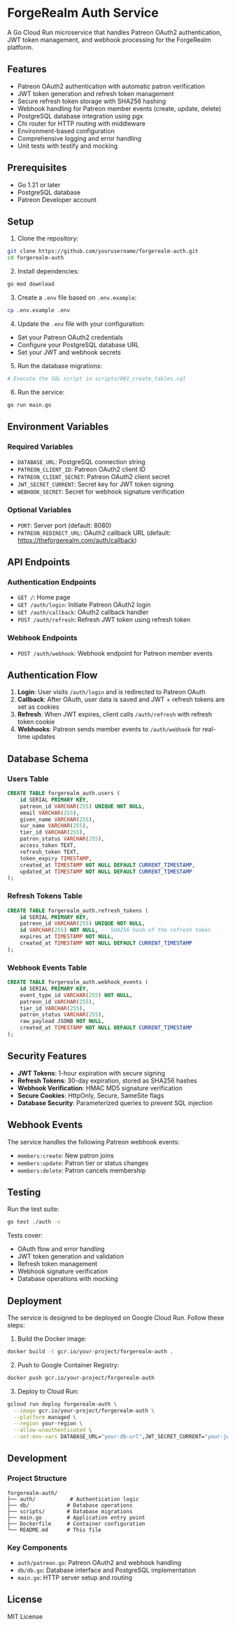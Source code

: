 # ForgeRealm Auth Service

A Go Cloud Run microservice that handles Patreon OAuth2 authentication, JWT token management, and webhook processing for the ForgeRealm platform.

## Features

- Patreon OAuth2 authentication with automatic patron verification
- JWT token generation and refresh token management
- Secure refresh token storage with SHA256 hashing
- Webhook handling for Patreon member events (create, update, delete)
- PostgreSQL database integration using pgx
- Chi router for HTTP routing with middleware
- Environment-based configuration
- Comprehensive logging and error handling
- Unit tests with testify and mocking

## Prerequisites

- Go 1.21 or later
- PostgreSQL database
- Patreon Developer account

## Setup

1. Clone the repository:
```bash
git clone https://github.com/yourusername/forgerealm-auth.git
cd forgerealm-auth
```

2. Install dependencies:
```bash
go mod download
```

3. Create a `.env` file based on `.env.example`:
```bash
cp .env.example .env
```

4. Update the `.env` file with your configuration:
- Set your Patreon OAuth2 credentials
- Configure your PostgreSQL database URL
- Set your JWT and webhook secrets

5. Run the database migrations:
```bash
# Execute the SQL script in scripts/001_create_tables.sql
```

6. Run the service:
```bash
go run main.go
```

## Environment Variables

### Required Variables
- `DATABASE_URL`: PostgreSQL connection string
- `PATREON_CLIENT_ID`: Patreon OAuth2 client ID
- `PATREON_CLIENT_SECRET`: Patreon OAuth2 client secret
- `JWT_SECRET_CURRENT`: Secret key for JWT token signing
- `WEBHOOK_SECRET`: Secret for webhook signature verification

### Optional Variables
- `PORT`: Server port (default: 8080)
- `PATREON_REDIRECT_URL`: OAuth2 callback URL (default: https://theforgerealm.com/auth/callback)

## API Endpoints

### Authentication Endpoints
- `GET /`: Home page
- `GET /auth/login`: Initiate Patreon OAuth2 login
- `GET /auth/callback`: OAuth2 callback handler
- `POST /auth/refresh`: Refresh JWT token using refresh token

### Webhook Endpoints
- `POST /auth/webhook`: Webhook endpoint for Patreon member events

## Authentication Flow

1. **Login**: User visits `/auth/login` and is redirected to Patreon OAuth
2. **Callback**: After OAuth, user data is saved and JWT + refresh tokens are set as cookies
3. **Refresh**: When JWT expires, client calls `/auth/refresh` with refresh token cookie
4. **Webhooks**: Patreon sends member events to `/auth/webhook` for real-time updates

## Database Schema

### Users Table
```sql
CREATE TABLE forgerealm_auth.users (
    id SERIAL PRIMARY KEY,
    patreon_id VARCHAR(255) UNIQUE NOT NULL,
    email VARCHAR(255),
    given_name VARCHAR(255),
    sur_name VARCHAR(255),
    tier_id VARCHAR(255),
    patron_status VARCHAR(255),
    access_token TEXT,
    refresh_token TEXT,
    token_expiry TIMESTAMP,
    created_at TIMESTAMP NOT NULL DEFAULT CURRENT_TIMESTAMP,
    updated_at TIMESTAMP NOT NULL DEFAULT CURRENT_TIMESTAMP
);
```

### Refresh Tokens Table
```sql
CREATE TABLE forgerealm_auth.refresh_tokens (
    id SERIAL PRIMARY KEY,
    patreon_id VARCHAR(255) UNIQUE NOT NULL,
    id VARCHAR(255) NOT NULL, -- SHA256 hash of the refresh token
    expires_at TIMESTAMP NOT NULL,
    created_at TIMESTAMP NOT NULL DEFAULT CURRENT_TIMESTAMP
);
```

### Webhook Events Table
```sql
CREATE TABLE forgerealm_auth.webhook_events (
    id SERIAL PRIMARY KEY,
    event_type_id VARCHAR(255) NOT NULL,
    patreon_id VARCHAR(255),
    tier_id VARCHAR(255),
    patron_status VARCHAR(255),
    raw_payload JSONB NOT NULL,
    created_at TIMESTAMP NOT NULL DEFAULT CURRENT_TIMESTAMP
);
```

## Security Features

- **JWT Tokens**: 1-hour expiration with secure signing
- **Refresh Tokens**: 30-day expiration, stored as SHA256 hashes
- **Webhook Verification**: HMAC MD5 signature verification
- **Secure Cookies**: HttpOnly, Secure, SameSite flags
- **Database Security**: Parameterized queries to prevent SQL injection

## Webhook Events

The service handles the following Patreon webhook events:
- `members:create`: New patron joins
- `members:update`: Patron tier or status changes
- `members:delete`: Patron cancels membership

## Testing

Run the test suite:
```bash
go test ./auth -v
```

Tests cover:
- OAuth flow and error handling
- JWT token generation and validation
- Refresh token management
- Webhook signature verification
- Database operations with mocking

## Deployment

The service is designed to be deployed on Google Cloud Run. Follow these steps:

1. Build the Docker image:
```bash
docker build -t gcr.io/your-project/forgerealm-auth .
```

2. Push to Google Container Registry:
```bash
docker push gcr.io/your-project/forgerealm-auth
```

3. Deploy to Cloud Run:
```bash
gcloud run deploy forgerealm-auth \
  --image gcr.io/your-project/forgerealm-auth \
  --platform managed \
  --region your-region \
  --allow-unauthenticated \
  --set-env-vars DATABASE_URL="your-db-url",JWT_SECRET_CURRENT="your-jwt-secret",WEBHOOK_SECRET="your-webhook-secret"
```

## Development

### Project Structure
```
forgerealm-auth/
├── auth/           # Authentication logic
├── db/            # Database operations
├── scripts/       # Database migrations
├── main.go        # Application entry point
├── Dockerfile     # Container configuration
└── README.md      # This file
```

### Key Components
- `auth/patreon.go`: Patreon OAuth2 and webhook handling
- `db/db.go`: Database interface and PostgreSQL implementation
- `main.go`: HTTP server setup and routing

## License

MIT License 